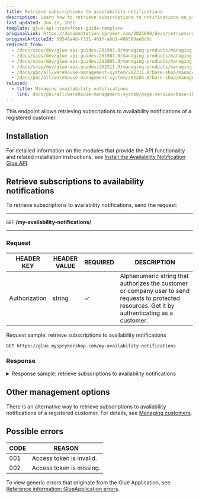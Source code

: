 ```yaml
---
title: Retrieve subscriptions to availability notifications
description: Learn how to retrieve subscriptions to notifications on product availability via Glue API for your Spryker based projects.
last_updated: Jun 22, 2021
template: glue-api-storefront-guide-template
originalLink: https://documentation.spryker.com/2021080/docs/retrieving-subscriptions-to-availability-notifications
originalArticleId: 59346a4d-f331-461f-a6b1-486500ae0d9c
redirect_from:
  - /docs/scos/dev/glue-api-guides/201903.0/managing-products/managing-availability-notifications/retrieving-subscriptions-to-availability-notifications.html
  - /docs/scos/dev/glue-api-guides/201907.0/managing-products/managing-availability-notifications/retrieving-subscriptions-to-availability-notifications.html
  - /docs/scos/dev/glue-api-guides/202005.0/managing-products/managing-availability-notifications/retrieving-subscriptions-to-availability-notifications.html
  - /docs/scos/dev/glue-api-guides/202311.0/managing-products/managing-availability-notifications/retrieving-subscriptions-to-availability-notifications.html
  - /docs/pbc/all/warehouse-management-system/202311.0/base-shop/manage-using-glue-api/retrieve-subscriptions-to-availability-notifications.html
  - /docs/pbc/all/warehouse-management-system/202204.0/base-shop/manage-using-glue-api/glue-api-retrieve-subscriptions-to-availability-notifications.html
related:
  - title: Managing availability notifications
    link: docs/pbc/all/warehouse-management-system/page.version/base-shop/manage-using-glue-api/glue-api-manage-availability-notifications.html
---
```


This endpoint allows retrieving subscriptions to availability notifications of a registered customer.

## Installation

For detailed information on the modules that provide the API functionality and related installation instructions, see [Install the Availability Notification Glue API](/docs/pbc/all/warehouse-management-system/latest/base-shop/install-and-upgrade/install-features/install-the-availability-notification-glue-api.html).

## Retrieve subscriptions to availability notifications

To retrieve subscriptions to availability notifications, send the request:

---
`GET` **/my-availability-notifications/**

---

### Request

| HEADER KEY | HEADER VALUE | REQUIRED | DESCRIPTION |
|-|-|-|-|
| Authorization | string | &check; | Alphanumeric string that authorizes the customer or company user to send requests to protected resources. Get it by authenticating as a customer. |

Request sample: retrieve subscriptions to availability notifications

`GET https://glue.mysprykershop.com/my-availability-notifications`

### Response

<details><summary>Response sample: retrieve subscriptions to availability notifications</summary>

```json
{
    "data": [
        {
            "type": "availability-notifications",
            "id": "05f2004950e01a056537384a405ec9a0",
            "attributes": {
                "localeName": "en_US",
                "email": "sonia@spryker.com",
                "sku": "213_123"
            },
            "links": {
                "self": "https://glue.69.demo-spryker.com:80/availability-notifications/05f2004950e01a056537384a405ec9a0"
            }
        },
        {
            "type": "availability-notifications",
            "id": "0fdc733c5d91ef9645e5a9b7114b37d8",
            "attributes": {
                "localeName": "en_US",
                "email": "sonia@spryker.com",
                "sku": "190_25111746"
            },
            "links": {
                "self": "https://glue.69.demo-spryker.com:80/availability-notifications/0fdc733c5d91ef9645e5a9b7114b37d8"
            }
        }
    ],
    "links": []
}
```

</details>

## Other management options

There is an alternative way to retrieve subscriptions to availability notifications of a registered customer. For details, see [Managing customers](/docs/pbc/all/identity-access-management/latest/manage-using-glue-api/glue-api-create-customers.html#create-a-customer).

## Possible errors

| CODE | REASON |
|-|-|
| 001 | Access token is invalid. |
| 002 | Access token is missing. |

To view generic errors that originate from the Glue Application, see [Reference information: GlueApplication errors](/docs/dg/dev/glue-api/latest/rest-api/reference-information-glueapplication-errors.html).
